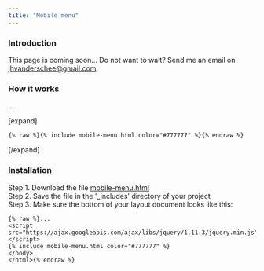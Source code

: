 ```yaml
---
title: "Mobile menu"
---
```


### Introduction

This page is coming soon... Do not want to wait? Send me an email on <a href="mailto:jhvanderschee@gmail.com" style="color: #777777;">jhvanderschee@gmail.com</a>.

### How it works

...

[expand]

```
{% raw %}{% include mobile-menu.html color="#777777" %}{% endraw %}
```

[/expand]

### Installation

Step 1. Download the file [mobile-menu.html](https://raw.githubusercontent.com/jhvanderschee/jekyllcodex/gh-pages/_includes/mobile-menu.html)
<br />Step 2. Save the file in the '_includes' directory of your project
<br />Step 3. Make sure the bottom of your layout document looks like this:

```
{% raw %}...
<script src="https://ajax.googleapis.com/ajax/libs/jquery/1.11.3/jquery.min.js"></script>
{% include mobile-menu.html color="#777777" %}
</body>
</html>{% endraw %}
```